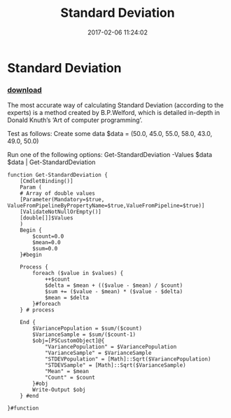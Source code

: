 ﻿---
pid:            6720
poster:         Richard Young
title:          Standard Deviation
date:           2017-02-06 11:24:02
format:         posh
parent:         0
parent:         0

---

# Standard Deviation

### [download](6720.ps1)

The most accurate way of calculating Standard Deviation (according to the experts) is a method created by B.P.Welford, which is detailed in-depth in Donald Knuth’s ‘Art of computer programming’.

Test as follows:
Create some data
$data = (50.0, 45.0, 55.0, 58.0, 43.0, 49.0, 50.0)</code>

Run one of the following options:
Get-StandardDeviation -Values $data
$data | Get-StandardDeviation

```posh
function Get-StandardDeviation {
    [CmdletBinding()]
    Param (
    # Array of double values
    [Parameter(Mandatory=$true, ValueFromPipelineByPropertyName=$true,ValueFromPipeline=$true)]
    [ValidateNotNullOrEmpty()]
    [double[]]$Values
    )
    Begin {
        $count=0.0
        $mean=0.0
        $sum=0.0
    }#begin
 
    Process {
        foreach ($value in $values) {
            ++$count
            $delta = $mean + (($value - $mean) / $count)
            $sum += ($value - $mean) * ($value - $delta)
            $mean = $delta
        }#foreach
    } # process
 
    End {
        $VariancePopulation = $sum/($count)
        $VarianceSample = $sum/($count-1)
        $obj=[PSCustomObject]@{
            "VariancePopulation" = $VariancePopulation
            "VarianceSample" = $VarianceSample
            "STDEVPopulation" = [Math]::Sqrt($VariancePopulation)
            "STDEVSample" = [Math]::Sqrt($VarianceSample)
            "Mean" = $mean
            "Count" = $count
        }#obj
        Write-Output $obj
    } #end
 
}#function
```
